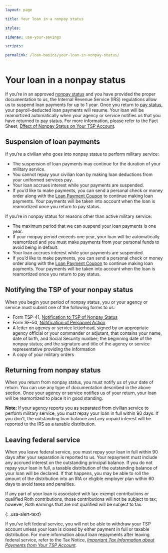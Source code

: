 ```yaml
---
layout: page

title: Your loan in a nonpay status

styles:

sidenav: use-your-savings

scripts:

permalink: /loan-basics/your-loan-in-nonpay-status/
---
```


# Your loan in a nonpay status

If you’re in an approved [nonpay status](#) and you have provided the proper documentation to us, the Internal Revenue Service (IRS) regulations allow us to suspend loan payments for up to 1 year.  Once you return to [pay status](#), your payroll-deducted loan payments will resume. Your loan will be reamortized automatically when your agency or service notifies us that you have returned to pay status.
For more information, please refer to the Fact Sheet, [Effect of Nonpay Status on Your TSP Account](/publications/tspfs04.pdf).

## Suspension of loan payments
If you’re a civilian who goes into nonpay status to perform military service:
+ The suspension of loan payments may continue for the duration of your military service.
+ You cannot repay your civilian loan by making loan deductions from your uniformed services pay.
+ Your loan accrues interest while your payments are suspended.
+ If you’d like to make payments, you can send a personal check or money order along with the [Loan Payment Coupon](#) to continue making loan payments. Your payments will be taken into account when the loan is reamortized once you return to pay status.

If you’re in nonpay status for reasons other than active military service:
+ The maximum period that we can suspend your loan payments is one year.
+ If your nonpay period exceeds one year, your loan will be automatically reamortized and you must make payments from your personal funds to avoid being in default.
+ Your loan accrues interest while your payments are suspended.
+ If you’d like to make payments, you can send a personal check or money order along with the [Loan Payment Coupon](#) to continue making loan payments. Your payments will be taken into account when the loan is reamortized once you return to pay status.

## Notifying the TSP of your nonpay status
When you begin your period of nonpay status, you or your agency or service must submit one of the following forms to us:
+ Form TSP-41, [Notification to TSP of Nonpay Status](/forms/tsp-41.pdf)
+ Form SF-50, [Notification of Personnel Action](#)
+ A letter on agency or service letterhead, signed by an appropriate agency official or your commander or adjutant, that contains your name, date of birth, and Social Security number; the beginning date of the nonpay status; and the signature and title of the agency or service representative providing the information
+ A copy of your military orders
## Returning from nonpay status
When you return from nonpay status, you must notify us of your date of return. You can use any type of documentation described in the above section. Once your agency or service notifies us of your return, your loan will be reamortized to place it in good standing.

**Note:** If your agency reports you as separated from civilian service to perform military service, you must repay your loan in full within 90 days. If you don't, the outstanding loan balance and any unpaid interest will be reported to the IRS as a taxable distribution.

## Leaving federal service
When you leave federal service, you must repay your loan in full within 90 days after your separation is reported to us. Your repayment must include any accrued interest on the outstanding principal balance.
If you do not repay your loan in full, a taxable distribution of the outstanding balance of your loan will be declared. If that happens, you may be able to roll the amount of the distribution into an IRA or eligible employer plan within 60 days to avoid taxes and penalties.
<div class="usa-alert usa-alert-info">
<div class="usa-alert-body" markdown="1">
If any part of your loan is associated with tax-exempt contributions or qualified Roth contributions, those contributions will not be subject to tax; however, Roth earnings that are not qualified will be subject to tax.

{: .usa-alert-text}
</div>
</div>

If you’ve left federal service, you will not be able to withdraw your TSP account unless your loan is closed by either payment in full or taxable distribution.
For more information about loan repayments after leaving federal service, refer to the Tax Notice, *[Important Tax Information about Payments from Your TSP Account](/publications/tsp-536.pdf).*
